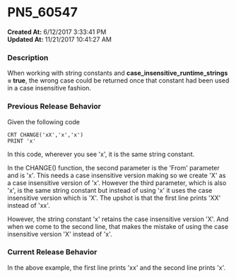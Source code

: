 # PN5_60547

**Created At:** 6/12/2017 3:33:41 PM  
**Updated At:** 11/21/2017 10:41:27 AM  


### Description

When working with string constants and **case\_insensitive\_runtime\_strings = true**, the wrong case could be returned once that constant had been used in a case insensitive fashion.

### Previous Release Behavior

Given the following code

```
CRT CHANGE('xX','x','x')
PRINT 'x'
```

In this code, wherever you see 'x', it is the same string constant.

In the CHANGE() function, the second parameter is the 'From' parameter and is 'x'. This needs a case insensitive version making so we create 'X' as a case insensitive version of 'x'. However the third parameter, which is also 'x', is the same string constant but instead of using 'x' it uses the case insensitive version which is 'X'. The upshot is that the first line prints 'XX' instead of 'xx'.

However, the string constant 'x' retains the case insensitive version 'X'. And when we come to the second line, that makes the mistake of using the case insensitive version 'X' instead of 'x'.

### Current Release Behavior

In the above example, the first line prints 'xx' and the second line prints 'x'.
